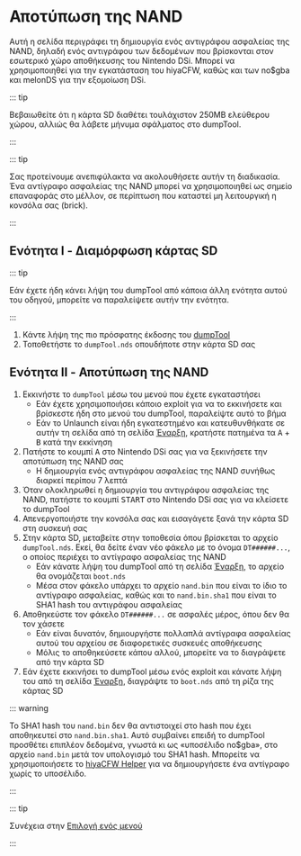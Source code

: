 # Αποτύπωση της NAND

Αυτή η σελίδα περιγράφει τη δημιουργία ενός αντιγράφου ασφαλείας της NAND, δηλαδή ενός αντιγράφου των δεδομένων που βρίσκονται στον εσωτερικό χώρο αποθήκευσης του Nintendo DSi. Μπορεί να χρησιμοποιηθεί για την εγκατάσταση του hiyaCFW, καθώς και των no$gba και melonDS για την εξομοίωση DSi.

::: tip

Βεβαιωθείτε ότι η κάρτα SD διαθέτει τουλάχιστον 250MB ελεύθερου χώρου, αλλιώς θα λάβετε μήνυμα σφάλματος στο dumpTool.

:::

::: tip

Σας προτείνουμε ανεπιφύλακτα να ακολουθήσετε αυτήν τη διαδικασία. Ένα αντίγραφο ασφαλείας της NAND μπορεί να χρησιμοποιηθεί ως σημείο επαναφοράς στο μέλλον, σε περίπτωση που καταστεί μη λειτουργική η κονσόλα σας (brick).

:::

## Ενότητα I - Διαμόρφωση κάρτας SD

::: tip

Εάν έχετε ήδη κάνει λήψη του dumpTool από κάποια άλλη ενότητα αυτού του οδηγού, μπορείτε να παραλείψετε αυτήν την ενότητα.

:::

1. Κάντε λήψη της πιο πρόσφατης έκδοσης του [dumpTool](https://github.com/zoogie/dumpTool/releases/latest/download/dumpTool.nds)
2. Τοποθετήστε το `dumpTool.nds` οπουδήποτε στην κάρτα SD σας

## Ενότητα II - Αποτύπωση της NAND

1. Εκκινήστε το `dumpTool` μέσω του μενού που έχετε εγκαταστήσει
   - Εάν έχετε χρησιμοποιήσει κάποιο exploit για να το εκκινήσετε και βρίσκεστε ήδη στο μενού του dumpTool, παραλείψτε αυτό το βήμα
   - Εάν το Unlaunch είναι ήδη εγκατεστημένο και κατευθυνθήκατε σε αυτήν τη σελίδα από τη σελίδα [Έναρξη](get-started.html#section-ii-checking-if-unlaunch-is-already-installed), κρατήστε πατημένα τα <kbd class="face">A</kbd> + <kbd class="face">B</kbd> κατά την εκκίνηση
2. Πατήστε το κουμπί <kbd class="face">A</kbd> στο Nintendo DSi σας για να ξεκινήσετε την αποτύπωση της NAND σας
   - Η δημιουργία ενός αντιγράφου ασφαλείας της NAND συνήθως διαρκεί περίπου 7 λεπτά
3. Όταν ολοκληρωθεί η δημιουργία του αντιγράφου ασφαλείας της NAND, πατήστε το κουμπί <kbd>START</kbd> στο Nintendo DSi σας για να κλείσετε το dumpTool
4. Απενεργοποιήστε την κονσόλα σας και εισαγάγετε ξανά την κάρτα SD στη συσκευή σας
5. Στην κάρτα SD, μεταβείτε στην τοποθεσία όπου βρίσκεται το αρχείο `dumpTool.nds`. Εκεί, θα δείτε έναν νέο φάκελο με το όνομα `DT######...`, ο οποίος περιέχει το αντίγραφο ασφαλείας της NAND
   - Εάν κάνατε λήψη του dumpTool από τη σελίδα [Έναρξη](get-started.html), το αρχείο θα ονομάζεται `boot.nds`
   - Μέσα στον φάκελο υπάρχει το αρχείο `nand.bin` που είναι το ίδιο το αντίγραφο ασφαλείας, καθώς και το `nand.bin.sha1` που είναι το SHA1 hash του αντιγράφου ασφαλείας
6. Αποθηκεύστε τον φάκελο `DT######...` σε ασφαλές μέρος, όπου δεν θα τον χάσετε
   - Εάν είναι δυνατόν, δημιουργήστε πολλαπλά αντίγραφα ασφαλείας αυτού του αρχείου σε διαφορετικές συσκευές αποθήκευσης
   - Μόλις το αποθηκεύσετε κάπου αλλού, μπορείτε να το διαγράψετε από την κάρτα SD
7. Εάν έχετε εκκινήσει το dumpTool μέσω ενός exploit και κάνατε λήψη του από τη σελίδα [Έναρξη](get-started.html), διαγράψτε το `boot.nds` από τη ρίζα της κάρτας SD

::: warning

Το SHA1 hash του `nand.bin` δεν θα αντιστοιχεί στο hash που έχει αποθηκευτεί στο `nand.bin.sha1`. Αυτό συμβαίνει επειδή το dumpTool προσθέτει επιπλέον δεδομένα, γνωστά κι ως «υποσέλιδο no$gba», στο αρχείο `nand.bin` μετά τον υπολογισμό του SHA1 hash. Μπορείτε να χρησιμοποιήσετε το [hiyaCFW Helper](https://github.com/mondul/HiyaCFW-Helper/releases) για να δημιουργήσετε ένα αντίγραφο χωρίς το υποσέλιδο.

:::

::: tip

Συνέχεια στην [Επιλογή ενός μενού](choosing-a-menu.html)

:::
